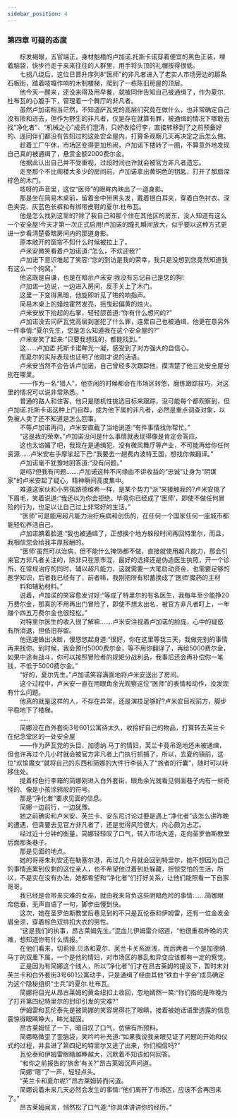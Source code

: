```yaml
---
sidebar_position: 4
---
```

### 第四章  可疑的态度  


　　棕发褐眼，五官端正，身材魁梧的卢加诺.托斯卡诺穿着便宜的黑色正装，埋着脑袋，快步行走于来来往往的人群里，用手将头顶的礼帽按得很低。  
　　七拐八绕后，这位已晋升序列8“医师”的非凡者进入了老实人市场旁边的那条石板街，踏着吱嘎作响的木制楼梯，爬到了一栋陈旧房屋的顶层。  
　　他今天一醒来，还没来得及用早餐，就被同伴告知自己被通缉了，作为夏尔.杜布瓦的心腹手下，管理着一个舞厅的非凡者。  
　　虽然卢加诺相当茫然，不知道萨瓦党的高层们究竟在做什么，也非常确定自己没有掺和进去，但作为野生的非凡者，仅是存在就算有罪，被通缉的情况下哪敢去找“净化者”、“机械之心”成员们澄清，只好收拾行李，直接转移到了之前预备好的、连同伴们都没有告知过的这处安全屋内，打算多观察几天再决定之后怎么做。  
　　趁着工厂午休，市场区变得更加热闹，卢加诺下楼转了一圈，不算意外地发现自己真的被通缉了，悬赏金额2000费尔金。  
　　他据此认出自己并不受重视，过段时间也许就会被官方非凡者遗忘。  
　　走至那个不比阁楼大多少的房间前，卢加诺拿出黄铜色的钥匙，打开了那扇深棕色的木门。  
　　吱呀的声音里，这位“医师”的眼眸内映出了一道身影。  
　　那是坐在简易木桌前，留着金中带黑头发，戴着银白耳夹，穿着白色衬衣、深色夹克、灰蓝色长裤和有绑带皮鞋的夏尔.杜布瓦。  
　　他是怎么找到这里的?除了我自己和那个住在其他区的房东，没人知道有这么一个安全屋!今天才第一次正式启用!卢加诺的瞳孔瞬间放大，似乎要以这种方式更进一步看清楚昏暗房间内的那道身影。  
　　原本敞开的窗帘不知什么时候被拉上了。  
　　卢米安微笑看着卢加诺道:“怎么，不欢迎我?”  
　　卢加诺下意识堆起了笑容:“您的到访是我的荣幸，我只是没想到您竟然知道我有这么一个狗窝。”  
　　他这既是自谦，也是在暗示卢米安:我没有忘记自己是您的狗!  
　　卢加诺一边说，一边进入房间，反手关上了木门。  
　　这里一下变得黑暗，他旋即听见了啪的响指声。  
　　简易木桌上的蜡烛霍然发亮，摇曳起偏黄的烛火。  
　　卢米安放下抬起的右掌，轻轻颔首道:“你有什么想问的?”  
　　卢加诺没去问萨瓦党高层到底犯了什么罪，连累自己也被通缉，他更在意另外一件事情:“夏尔先生，您是怎么知道我在这个安全屋的?”  
　　卢米安笑了起来:“只要我想找的，都能找到。”  
　　这……卢加诺.托斯卡诺眸光一凝，感受到了对方强大的自信心。  
　　而夏尔的实际表现也证明了他刚才说的话语。  
　　卢米安当然不会告诉卢加诺，自己曾经多次跟踪他，摸清楚了他三处安全屋分别在哪里。  
　　——作为一名“猎人”，他空闲的时候都会在市场区转悠，磨练跟踪技巧，对这里的情况可以说非常熟悉。“  
　　普通的路人和住客，他只是随机性挑选目标来跟踪，没可能每个都观察到，但卢加诺.托斯卡诺这种上门自荐，成为他下属的非凡者，必然是重点调查对象，以免被人卖了还不知道是怎么回事。  
　　不等卢加诺再问，卢米安直截了当地说道:“有件事情找你帮忙。”  
　　“这是我的荣幸。”卢加诺没问是什么事情就表现得像是肯定会答应。  
　　这也太谄媚了吧，我现在是通缉犯，没有微风舞厅等产业，不可能再给你任何资源......卢米安右手摩挲起下巴:“我要去一趟费内波特王国，想找你做翻译。”  
　　卢加诺毫不犹豫地回答道:“没有问题。”  
　　是吗?但我有问题.…...卢加诺这种不问缘由不讲收益的“忠诚”让身为“阴谋家”的卢米安起了疑心，精神瞬间高度集中。  
　　难道这家伙和小男孩路德维希一样，是某个势力“派”来接触我的?卢米安挑了下眉毛，笑着说道:“我还以为你会拒绝，毕竟你已经成了‘医师’，即使不做任何冒险的行为，也足以让自己过上非常好的生活。”  
　　“医师”可是能用超凡能力治疗疾病和创伤的，在任何一个国家任何一座城市都能轻松养活自己。  
　　卢加诺腆着脸道:“我也被通缉了，正想换个地方躲段时间再回特里尔，而且，我相信您会给我丰厚报酬的。  
　　“医师’虽然可以治病，但不能什么掩饰都不做，直接就使用超凡能力，那会引来官方非凡者关注的，除非只在黑市混，最好的选择还是伪造医生执照，开一个诊所，在常规治疗的同时，辅以超凡能力，这就需要一大笔启动资金，也需要足够的医学知识，后者我已经有了，前者嘛，我刚把所有积蓄换成了‘医师’魔药的主材  
　　料和辅助材料。”  
　　说着，卢加诺的笑容愈发讨好:“等成了特里尔的有名医生，我每年至少能挣20万费尔金，那真的不用再出门冒险了，即使不想太出名，被官方非凡者盯上，一年赚个四五万费尔金也很轻松。”  
　　对特里尔医生的收入很了解嘛...….卢米安注视着卢加诺的脸庞，心中的疑惑有所消退，但依旧存留。  
　　他迅速做出决断，慢悠悠起身道:“很好，你在这里等我三天，我做完别的事情再来找你。到时候，我会预付5000费尔金，等不用你翻译了，再给5000费尔金，如果中途有战斗，你可以按照冒险者的规矩分战利品，我事后还会再补偿你一笔钱，不低于5000费尔金。”  
　　“好的，夏尔先生。”卢加诺笑容满面地将卢米安送出了房间。  
　　这个过程中，卢米安一直在用眼角余光观察这位“医师”的表情和动作，没发现有什么问题。  
　　他真的就是这样的人，不存在异常，还是演技足够好?卢米安目视前方，脚步平稳地下了楼梯。  
　　......  
　　简娜没在白外套街3号601公寓待太久，收拾好自己的物品，打算转去芙兰卡在纪念堂区的一处安全屋  
　　——作为萨瓦党的头目，加德纳.马丁的情妇，芙兰卡竟吊诡地还未被通缉，但也许再过个几小时就会被官方非凡者上门执行抓捕了，所以，去夏约镇前，这位“欢愉魔女”就将自己的东西和简娜的大件行李装入了“旅者的行囊”，随时可以转移住处。  
　　提着棕色行李箱的简娜刚进入白外套街，眼角余光就看见侧面巷子内有一些奇怪的、像是小孩涂鸦般的符号。  
　　那是“净化者”要求见面的信息。  
　　简娜一边前行，一边犹豫。  
　　她之前确实和卢米安、芙兰卡、安东尼讨论过要是遇上“净化者”该怎么讲昨晚的遭遇，但真要去见官方非凡者了，还是觉得风险很大，内心颇为忐忑。  
　　经过近十分钟的衡量，简娜轻轻叹了口气，转入市场大道，走向圣罗伯斯教堂后面那条巷子。  
　　那是见面的地点。  
　　她的哥哥朱利安还在勒塞尔港，再过几个月就会回到特里尔，她不想因为自己的事情连累到仅剩的这位亲人，也不希望他过着到处躲藏，担惊受怕的生活，所以，不是实在没有办法，她都希望和“净化者”们打好关系，让他们能照看一下自家哥哥。  
　　我已经是会带来灾难的女巫，就由我来背负这些阴暗危险的事情…….简娜眼帘低垂，无声自语了一句，脚步由慢到快。  
　　这次，她在圣罗伯斯教堂后巷见到的不只是瓦伦泰和伊姆雷，还有一位金发金眉金须，穿着棕色双排扣大衣的男性。  
　　“这是我们的执事，昂古莱姆先生。”混血儿伊姆雷介绍道，“他很重视昨晚的灾难，想知道你有什么情报。”  
　　在他们看来，切莉娅.贝洛和夏尔、芙兰卡关系匪浅，而后两者一个是加德纳.马丁的双重下属，一个是他的情妇，对市场区的暴乱和异变应该都有一定的察觉。  
　　正是因为有简娜这个线人，所以“净化者”们才在昂古莱姆的提议下，暂时未对芙兰卡和白外套街3号601公寓动手，只是通缉了经由其他“铁血十字会”成员确定为这个隐秘组织“士兵”的夏尔.杜布瓦。  
　　简娜将目光从昂古莱姆的黄金纽扣上收回，忽地嫣然一笑:“你们指的是昨晚为了打开第四纪特里尔的封印引发的灾难?”  
　　伊姆雷和瓦伦泰先是被简娜的笑容晃得花了眼睛，接着被她话语里透露的信息震惊得眼睛睁大，眸光凝固。  
　　昂古莱姆怔了一下，暗自叹了口气，仿佛有所预料。  
　　简娜略微歪了歪脑袋，笑吟吟补充道:“如果我说我亲眼见证了问题的开始和仪式的过程，并且进了第四纪的特里尔又逃了出来，你们相信吗?”  
　　瓦伦泰和伊姆雷眼睛越睁越大，沉默着不知该如何回答。  
　　“和你之前报告的‘旅舍’有关?”昂古莱姆沉声问道。  
　　简娜“嗯”了一声，轻轻点头。  
　　“芙兰卡和夏尔呢?”昂古莱姆转而问道。  
　　简娜说着未来几天必然会发生的事情:“他们离开了市场区，应该不会再回来了。”  
　　昂古莱姆闻言，悄然松了口气道:“你具体讲讲你的经历。”  
